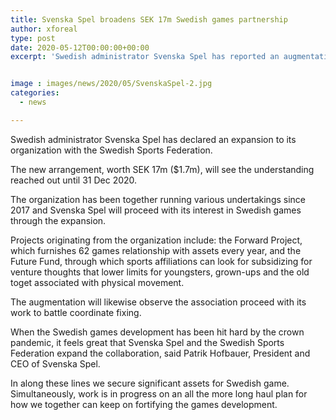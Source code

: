 ```yaml
---
title: Svenska Spel broadens SEK 17m Swedish games partnership
author: xforeal 
type: post
date: 2020-05-12T00:00:00+00:00
excerpt: 'Swedish administrator Svenska Spel has reported an augmentation to its association with the Swedish Sports Federation '


image : images/news/2020/05/SvenskaSpel-2.jpg
categories:
  - news

---
```

Swedish administrator Svenska Spel has declared an expansion to its organization with the Swedish Sports Federation. 

The new arrangement, worth SEK 17m ($1.7m), will see the understanding reached out until 31 Dec 2020. 

The organization has been together running various undertakings since 2017 and Svenska Spel will proceed with its interest in Swedish games through the expansion. 

Projects originating from the organization include: the Forward Project, which furnishes 62 games relationship with assets every year, and the Future Fund, through which sports affiliations can look for subsidizing for venture thoughts that lower limits for youngsters, grown-ups and the old toget associated with physical movement. 

The augmentation will likewise observe the association proceed with its work to battle coordinate fixing. 

When the Swedish games development has been hit hard by the crown pandemic, it feels great that Svenska Spel and the Swedish Sports Federation expand the collaboration, said Patrik Hofbauer, President and CEO of Svenska Spel. 

In along these lines we secure significant assets for Swedish game. Simultaneously, work is in progress on an all the more long haul plan for how we together can keep on fortifying the games development.
